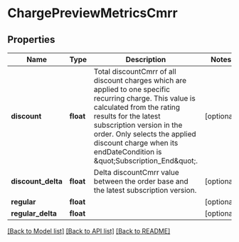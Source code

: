 # ChargePreviewMetricsCmrr

## Properties
Name | Type | Description | Notes
------------ | ------------- | ------------- | -------------
**discount** | **float** | Total discountCmrr of all discount charges which are applied to one specific recurring charge. This value is calculated from the rating results for the latest subscription version in the order. Only selects the applied discount charge when its endDateCondition is \&quot;Subscription_End\&quot;. | [optional] 
**discount_delta** | **float** | Delta discountCmrr value between the order base and the latest subscription version. | [optional] 
**regular** | **float** |  | [optional] 
**regular_delta** | **float** |  | [optional] 

[[Back to Model list]](../README.md#documentation-for-models) [[Back to API list]](../README.md#documentation-for-api-endpoints) [[Back to README]](../README.md)


